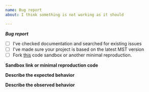 ```yaml
---
name: Bug report
about: I think something is not working as it should

---
```


<!-- Not following the template might result in your issue being closed without further notice -->

**_Bug report_**

* [ ] I've checked documentation and searched for existing issues
* [ ] I've made sure your project is based on the latest MST version
* [ ] Fork [this](https://codesandbox.io/s/y64pzxj01) code sandbox or another minimal reproduction. 

**Sandbox link or minimal reproduction code**
<!-- link to your sandbox or alternatively minimal reproduction code-->

**Describe the expected behavior**
<!-- What should happen? -->

**Describe the observed behavior**
<!-- What happens instead? -->
